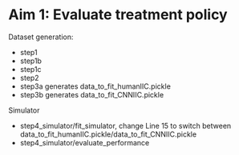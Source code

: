 # Aim 1: Evaluate treatment policy

Dataset generation:
* step1
* step1b
* step1c
* step2
* step3a generates data_to_fit_humanIIC.pickle
* step3b generates data_to_fit_CNNIIC.pickle

Simulator
* step4_simulator/fit_simulator, change Line 15 to switch between data_to_fit_humanIIC.pickle/data_to_fit_CNNIIC.pickle
* step4_simulator/evaluate_performance

